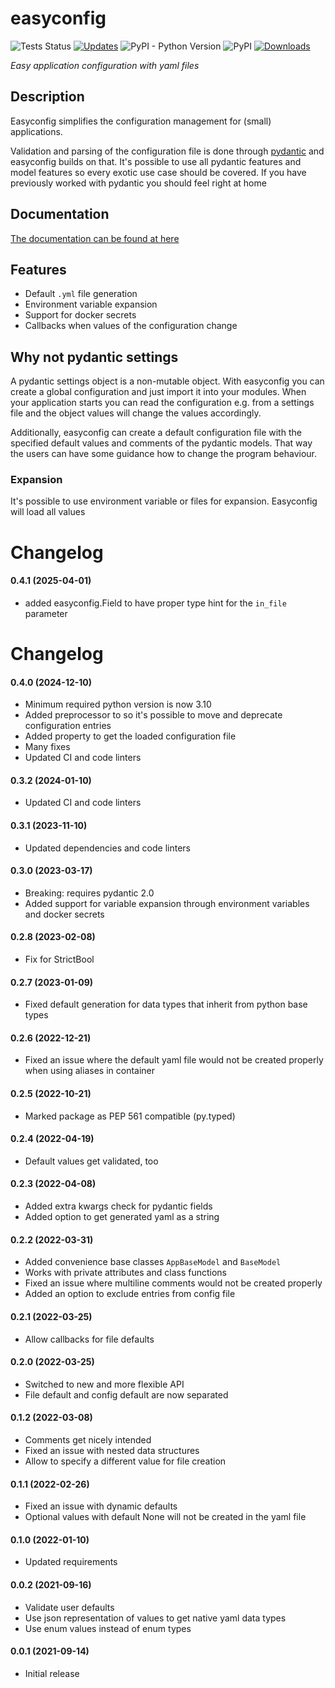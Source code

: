 # easyconfig
![Tests Status](https://github.com/spacemanspiff2007/easyconfig/workflows/Tests/badge.svg)
[![Updates](https://pyup.io/repos/github/spacemanspiff2007/easyconfig/shield.svg)](https://pyup.io/repos/github/spacemanspiff2007/easyconfig/)
![PyPI - Python Version](https://img.shields.io/pypi/pyversions/easyconfig)
![PyPI](https://img.shields.io/pypi/v/easyconfig)
[![Downloads](https://pepy.tech/badge/easyconfig/month)](https://pepy.tech/project/easyconfig)

_Easy application configuration with yaml files_

## Description
Easyconfig simplifies the configuration management for (small) applications.

Validation and parsing of the configuration file is done through [pydantic](https://pydantic-docs.helpmanual.io/)
and easyconfig builds on that.
It's possible to use all pydantic features and model features so every exotic use case should be covered.
If you have previously worked with pydantic you should feel right at home

## Documentation
[The documentation can be found at here](https://easyconfig.readthedocs.io)

## Features

- Default `.yml` file generation
- Environment variable expansion
- Support for docker secrets
- Callbacks when values of the configuration change

## Why not pydantic settings
A pydantic settings object is a non-mutable object.
With easyconfig you can create a global configuration and just import it into your modules.
When your application starts you can read the configuration e.g. from a settings file and the object values
will change the values accordingly.

Additionally, easyconfig can create a default configuration file with the specified default
values and comments of the pydantic models.
That way the users can have some guidance how to change the program behaviour.


### Expansion
It's possible to use environment variable or files for expansion. Easyconfig will load all values

# Changelog
#### 0.4.1 (2025-04-01)
- added easyconfig.Field to have proper type hint for the ``in_file`` parameter


# Changelog
#### 0.4.0 (2024-12-10)
- Minimum required python version is now 3.10
- Added preprocessor to so it's possible to move and deprecate configuration entries
- Added property to get the loaded configuration file
- Many fixes
- Updated CI and code linters

#### 0.3.2 (2024-01-10)
- Updated CI and code linters

#### 0.3.1 (2023-11-10)
- Updated dependencies and code linters

#### 0.3.0 (2023-03-17)
- Breaking: requires pydantic 2.0
- Added support for variable expansion through environment variables and docker secrets

#### 0.2.8 (2023-02-08)
- Fix for StrictBool

#### 0.2.7 (2023-01-09)
- Fixed default generation for data types that inherit from python base types

#### 0.2.6 (2022-12-21)
- Fixed an issue where the default yaml file would not be created properly when using aliases in container

#### 0.2.5 (2022-10-21)
- Marked package as PEP 561 compatible (py.typed)

#### 0.2.4 (2022-04-19)
- Default values get validated, too

#### 0.2.3 (2022-04-08)
- Added extra kwargs check for pydantic fields
- Added option to get generated yaml as a string

#### 0.2.2 (2022-03-31)
- Added convenience base classes ``AppBaseModel`` and ``BaseModel``
- Works with private attributes and class functions
- Fixed an issue where multiline comments would not be created properly
- Added an option to exclude entries from config file

#### 0.2.1 (2022-03-25)
- Allow callbacks for file defaults

#### 0.2.0 (2022-03-25)
- Switched to new and more flexible API
- File default and config default are now separated

#### 0.1.2 (2022-03-08)
- Comments get nicely intended
- Fixed an issue with nested data structures
- Allow to specify a different value for file creation

#### 0.1.1 (2022-02-26)
- Fixed an issue with dynamic defaults
- Optional values with default None will not be created in the yaml file

#### 0.1.0 (2022-01-10)
- Updated requirements

#### 0.0.2 (2021-09-16)
- Validate user defaults
- Use json representation of values to get native yaml data types
- Use enum values instead of enum types

#### 0.0.1 (2021-09-14)
- Initial release
